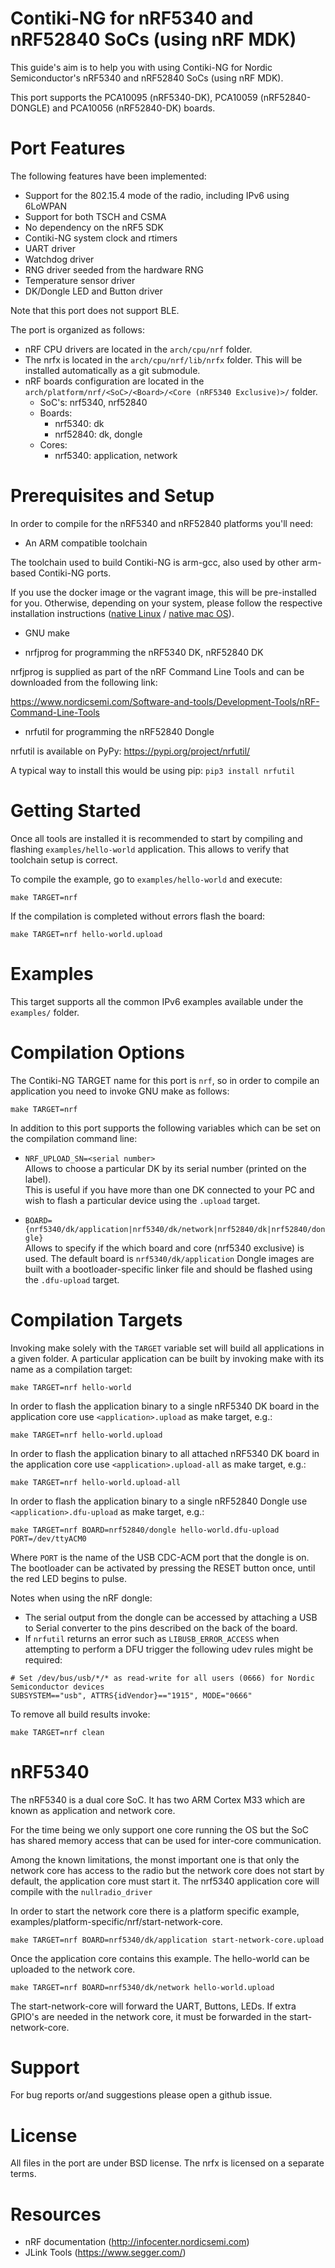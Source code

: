 Contiki-NG for nRF5340 and nRF52840 SoCs (using nRF MDK)
=================================
This guide's aim is to help you with using Contiki-NG for Nordic Semiconductor's nRF5340 and nRF52840 SoCs (using nRF MDK). 

This port supports the PCA10095 (nRF5340-DK), PCA10059 (nRF52840-DONGLE) and PCA10056 (nRF52840-DK) boards.

Port Features
=============
The following features have been implemented:
* Support for the 802.15.4 mode of the radio, including IPv6 using 6LoWPAN
* Support for both TSCH and CSMA
* No dependency on the nRF5 SDK
* Contiki-NG system clock and rtimers
* UART driver
* Watchdog driver
* RNG driver seeded from the hardware RNG
* Temperature sensor driver
* DK/Dongle LED and Button driver

Note that this port does not support BLE.

The port is organized as follows:
* nRF CPU drivers are located in the `arch/cpu/nrf` folder.
* The nrfx is located in the `arch/cpu/nrf/lib/nrfx` folder. This will be installed automatically as a git submodule.
* nRF boards configuration are located in the `arch/platform/nrf/<SoC>/<Board>/<Core (nRF5340 Exclusive)>/` folder.
  * SoC's: nrf5340, nrf52840
  * Boards:
    * nrf5340: dk 
    * nrf52840: dk, dongle
  * Cores:
    * nrf5340: application, network

Prerequisites and Setup
=======================
In order to compile for the nRF5340 and nRF52840 platforms you'll need:

* An ARM compatible toolchain

The toolchain used to build Contiki-NG is arm-gcc, also used by other arm-based Contiki-NG ports.

If you use the docker image or the vagrant image, this will be pre-installed for you. Otherwise, depending on your system, please follow the respective installation instructions ([native Linux](https://github.com/contiki-ng/contiki-ng/wiki/Toolchain-installation-on-Linux) / [native mac OS](https://github.com/contiki-ng/contiki-ng/wiki/Toolchain-installation-on-macOS)).

* GNU make

* nrfjprog for programming the nRF5340 DK, nRF52840 DK

nrfjprog is supplied as part of the nRF Command Line Tools and can be downloaded from the following link:

https://www.nordicsemi.com/Software-and-tools/Development-Tools/nRF-Command-Line-Tools

* nrfutil for programming the nRF52840 Dongle

nrfutil is available on PyPy: https://pypi.org/project/nrfutil/

A typical way to install this would be using pip: `pip3 install nrfutil`

Getting Started
===============
Once all tools are installed it is recommended to start by compiling 
and flashing `examples/hello-world` application. This allows to verify 
that toolchain setup is correct.

To compile the example, go to `examples/hello-world` and execute:

    make TARGET=nrf

If the compilation is completed without errors flash the board:

    make TARGET=nrf hello-world.upload

Examples
========
This target supports all the common IPv6 examples available under the `examples/` folder.

Compilation Options
===================
The Contiki-NG TARGET name for this port is `nrf`, so in order to compile 
an application you need to invoke GNU make as follows:

    make TARGET=nrf

In addition to this port supports the following variables which can be
set on the compilation command line:

* `NRF_UPLOAD_SN=<serial number>`  
  Allows to choose a particular DK by its serial number (printed on the label).  
  This is useful if you have more than one DK connected to your
  PC and wish to flash a particular device using the `.upload` target. 

* `BOARD={nrf5340/dk/application|nrf5340/dk/network|nrf52840/dk|nrf52840/dongle}`  
  Allows to specify if the which board and core (nrf5340 exclusive) is used.
  The default board is `nrf5340/dk/application`
  Dongle images are built with a bootloader-specific linker file and should be flashed using the `.dfu-upload` target.

Compilation Targets
===================
Invoking make solely with the `TARGET` variable set will build all
applications in a given folder. A particular application can be built
by invoking make with its name as a compilation target:

    make TARGET=nrf hello-world 

In order to flash the application binary to a single nRF5340 DK board in the application core use `<application>.upload`
as make target, e.g.: 

    make TARGET=nrf hello-world.upload

In order to flash the application binary to all attached nRF5340 DK board in the application core use `<application>.upload-all`
as make target, e.g.: 

    make TARGET=nrf hello-world.upload-all

In order to flash the application binary to a single nRF52840 Dongle use `<application>.dfu-upload`
as make target, e.g.: 

    make TARGET=nrf BOARD=nrf52840/dongle hello-world.dfu-upload PORT=/dev/ttyACM0

Where `PORT` is the name of the USB CDC-ACM port that the dongle is on.  
The bootloader can be activated by pressing the RESET button once, until the red LED begins to pulse.

Notes when using the nRF dongle: 
* The serial output from the dongle can be accessed by attaching a USB to Serial converter to the pins described on the back of the board.
* If `nrfutil` returns an error such as `LIBUSB_ERROR_ACCESS` when attempting to perform a DFU trigger the following udev rules might be required:
```
# Set /dev/bus/usb/*/* as read-write for all users (0666) for Nordic Semiconductor devices
SUBSYSTEM=="usb", ATTRS{idVendor}=="1915", MODE="0666"
``` 

To remove all build results invoke:

    make TARGET=nrf clean

nRF5340
===================
The nRF5340 is a dual core SoC. It has two ARM Cortex M33 which are known as application and network core.

For the time being we only support one core running the OS but the SoC has shared memory access that can be used for inter-core communication.

Among the known limitations, the monst important one is that only the network core has access to the radio but the network core does not start by default, the application core must start it. The nrf5340 application core will compile with the `nullradio_driver`

In order to start the network core there is a platform specific example, examples/platform-specific/nrf/start-network-core.

    make TARGET=nrf BOARD=nrf5340/dk/application start-network-core.upload

Once the application core contains this example. The hello-world can be uploaded to the network core.

    make TARGET=nrf BOARD=nrf5340/dk/network hello-world.upload

The start-network-core will forward the UART, Buttons, LEDs. If extra GPIO's are needed in the network core, it must be forwarded in the start-network-core.

Support
=======
For bug reports or/and suggestions please open a github issue.

License
=======
All files in the port are under BSD license. The nrfx is licensed on a separate terms.

Resources
=========
* nRF documentation (http://infocenter.nordicsemi.com)
* JLink Tools (https://www.segger.com/)
